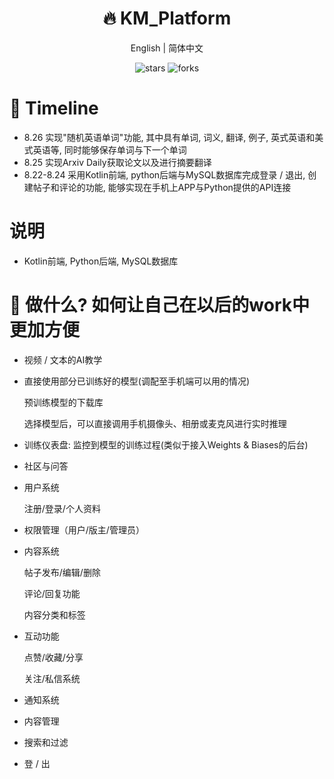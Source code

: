 <div align="center">
  <h1>🔥 KM_Platform</h1>
  <div>
    <a >English</a> | 
    <a >简体中文</a> 
  </div>
  <p>
    <img src="https://img.shields.io/github/stars/Kamio-Misuzu/KM_Platform?style=social" alt="stars">
    <img src="https://img.shields.io/github/forks/Kamio-Misuzu/KM_Platform?style=social" alt="forks">
  </p>
</div>


# 💫 Timeline
- 8.26 实现"随机英语单词"功能, 其中具有单词, 词义, 翻译, 例子, 英式英语和美式英语等, 同时能够保存单词与下一个单词
- 8.25 实现Arxiv Daily获取论文以及进行摘要翻译
- 8.22-8.24 采用Kotlin前端, python后端与MySQL数据库完成登录 / 退出, 创建帖子和评论的功能, 能够实现在手机上APP与Python提供的API连接


# 说明
- Kotlin前端, Python后端, MySQL数据库

# 🤔 做什么? 如何让自己在以后的work中更加方便
- 视频 / 文本的AI教学

- 直接使用部分已训练好的模型(调配至手机端可以用的情况)

  预训练模型的下载库
  
  选择模型后，可以直接调用手机摄像头、相册或麦克风进行实时推理
  
- 训练仪表盘: 监控到模型的训练过程(类似于接入Weights & Biases的后台)

- 社区与问答

- 用户系统

  注册/登录/个人资料

- 权限管理（用户/版主/管理员）

- 内容系统

  帖子发布/编辑/删除

  评论/回复功能

  内容分类和标签

- 互动功能

  点赞/收藏/分享

  关注/私信系统

- 通知系统

- 内容管理

- 搜索和过滤

- 登 / 出


